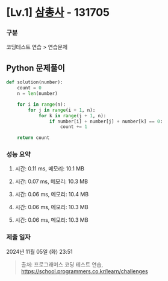 # [Lv.1] [삼총사](https://school.programmers.co.kr/learn/courses/30/lessons/131705?language=python3) - 131705 

### 구분

코딩테스트 연습 > 연습문제

## Python 문제풀이

```py
def solution(number):
    count = 0
    n = len(number)

    for i in range(n):
        for j in range(i + 1, n):
            for k in range(j + 1, n):
                if number[i] + number[j] + number[k] == 0:
                    count += 1

    return count

```

### 성능 요약

1. 시간: 0.11 ms, 메모리: 10.1 MB

2. 시간: 0.07 ms, 메모리: 10.3 MB
3. 시간: 0.06 ms, 메모리: 10.4 MB
4. 시간: 0.06 ms, 메모리: 10.3 MB
5. 시간: 0.06 ms, 메모리: 10.3 MB

### 제출 일자

2024년 11월 05일 (화) 23:51

> 출처: 프로그래머스 코딩 테스트 연습, https://school.programmers.co.kr/learn/challenges